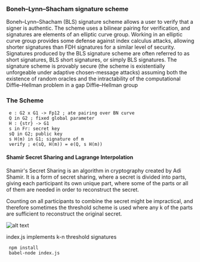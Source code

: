 ### Boneh–Lynn–Shacham signature scheme

Boneh–Lynn–Shacham (BLS) signature scheme allows a user to verify that a signer is authentic. The scheme uses a bilinear pairing for verification, and signatures are elements of an elliptic curve group. Working in an elliptic curve group provides some defense against index calculus attacks, allowing shorter signatures than FDH signatures for a similar level of security. Signatures produced by the BLS signature scheme are often referred to as short signatures, BLS short signatures, or simply BLS signatures. The signature scheme is provably secure (the scheme is existentially unforgeable under adaptive chosen-message attacks) assuming both the existence of random oracles and the intractability of the computational Diffie–Hellman problem in a gap Diffie–Hellman group

### The Scheme

```
 e : G2 x G1 -> Fp12 ; ate pairing over BN curve
 Q in G2 ; fixed global parameter
 H : {str} -> G1
 s in Fr: secret key
 sQ in G2; public key
 s H(m) in G1; signature of m
 verify ; e(sQ, H(m)) = e(Q, s H(m))
```
#### Shamir Secret Sharing and Lagrange Interpolation  

Shamir's Secret Sharing is an algorithm in cryptography created by Adi Shamir. It is a form of secret sharing, where a secret is divided into parts, giving each participant its own unique part, where some of the parts or all of them are needed in order to reconstruct the secret.

Counting on all participants to combine the secret might be impractical, and therefore sometimes the threshold scheme is used where any k of the parts are sufficient to reconstruct the original secret.

![alt text](https://i.gyazo.com/b07cf212338f79f9e8863166fd19e7b9.png)



index.js implements k-n threshold signatures 

```
 npm install
 babel-node index.js
```


